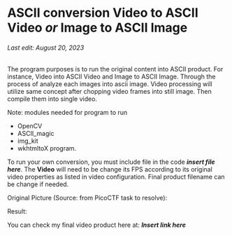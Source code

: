 # ASCII conversion Video to ASCII Video *or* Image to ASCII Image
###### Last edit: August 20, 2023

The program purposes is to run the original content into ASCII product. For instance, Video into ASCII Video and Image to ASCII Image. Through the process of analyze each images into ascii image. Video processing will utilize same concept after chopping video frames into still image. Then compile them into single video.

Note: modules needed for program to run
 - OpenCV
 - ASCII_magic
 - img_kit
 - wkhtmltoX program.

To run your own conversion, you must include file in the code ***insert file here***. The **Video** will need to be change its FPS according to its original video properties as listed in video configuration. Final product filename can be change if needed. 

Original Picture (Source: from PicoCTF task to resolve): 
<img src = "" align="center">

Result:
<img src = "" align="center">

You can check my final video product here at: ***Insert link here***